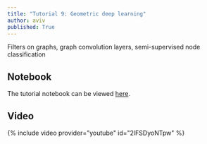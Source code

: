 ```yaml
---
title: "Tutorial 9: Geometric deep learning"
author: aviv
published: True
---
```


Filters on graphs, graph convolution layers, semi-supervised node classification

## Notebook

The tutorial notebook can be viewed [here](https://nbviewer.jupyter.org/github/vistalab-technion/cs236781-tutorials/blob/master/t09/tutorial9-GeometricDL.ipynb).

## Video


{% include video provider="youtube" id="2lFSDyoNTpw" %}


